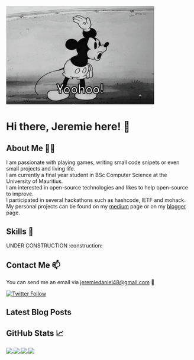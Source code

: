 <img src="./assets/giphy.gif" width='400' aline="center"/><h1>Hi there, Jeremie here! 👋</h1>

## About Me :panda_face::four_leaf_clover:

<p>
I am passionate with playing games, writing small code snipets or even small projects and living life.
<br>
I am currently a final year student in BSc Computer Science at the University of Mauritius.
<br>
I am interested in open-source technologies and likes to help open-source to improve.
<br>
I participated in several hackathons such as hashcode, IETF and mohack. My personal projects can be found on my <a href="https://medium.com/@jeremiedaniel48">medium</a> page or on my <a href="http://jeremiedl.blogspot.com">blogger</a> page.
</p>

## Skills :page_with_curl:

<p>
UNDER CONSTRUCTION :construction:
</p>

## Contact Me :mailbox:

You can send me an email via [jeremiedaniel48@gmail.com](mailto:jeremiedaniel48@gmail.com) :email:
<br>

[![Twitter Follow](https://img.shields.io/twitter/follow/jeremie_daniel?color=1DA1F2&logo=twitter&style=for-the-badge)](https://twitter.com/intent/follow?original_referer=https%3A%2F%2Fgithub.com%2Fjeremie_daniel&screen_name=jeremie_daniel)

## Latest Blog Posts 

<!-- BLOG-POST-LIST:START -->

<!-- BLOG-POST-LIST:END -->

## GitHub Stats :chart_with_upwards_trend:

<a href="https://github.com/jeremie1112/All_Programs_and_algorithms">
    <img align="center" src="https://github-readme-stats.vercel.app/api/top-langs/?username=jeremie1112&theme=tokyonight&layout=compact&border_radius=true">
</a>

<a href="https://github.com/jeremie1112/github-readme-stats">
    <img align="center" src="https://github-readme-stats.vercel.app/api?username=jeremie1112&count_private=true&show_icons=true&theme=tokyonight&border_radius=true">
</a>

<a href="https://github.com/jeremie1112/All_Programs_and_algorithms">
    <img align="center" src="https://github-readme-stats.vercel.app/api/pin/?username=jeremie1112&theme=tokyonight&repo=All_Programs_and_algorithms&border_radius=true">
</a>

<a href="https://github.com/jeremie1112/quiche">
    <img align="center" src="https://github-readme-stats.vercel.app/api/pin/?username=jeremie1112&theme=tokyonight&repo=quiche&border_radius=true">
</a>





<!--
**jeremie1112/jeremie1112** is a ✨ _special_ ✨ repository because its `README.md` (this file) appears on your GitHub profile.

Here are some ideas to get you started:

- 🔭 I’m currently working on ...
- 🌱 I’m currently learning ...
- 👯 I’m looking to collaborate on ...
- 🤔 I’m looking for help with ...
- 💬 Ask me about ...
- 📫 How to reach me: ...
- 😄 Pronouns: ...
- ⚡ Fun fact: ...
-->
